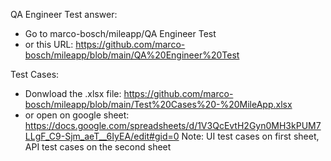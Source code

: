 QA Engineer Test answer:
  - Go to marco-bosch/mileapp/QA Engineer Test
  - or this URL: https://github.com/marco-bosch/mileapp/blob/main/QA%20Engineer%20Test


Test Cases:
  - Donwload the .xlsx file: https://github.com/marco-bosch/mileapp/blob/main/Test%20Cases%20-%20MileApp.xlsx
  - or open on google sheet: https://docs.google.com/spreadsheets/d/1V3QcEvtH2Gyn0MH3kPUM7LLgF_C9-Sjm_aeT__6IyEA/edit#gid=0
  Note: UI test cases on first sheet, API test cases on the second sheet
